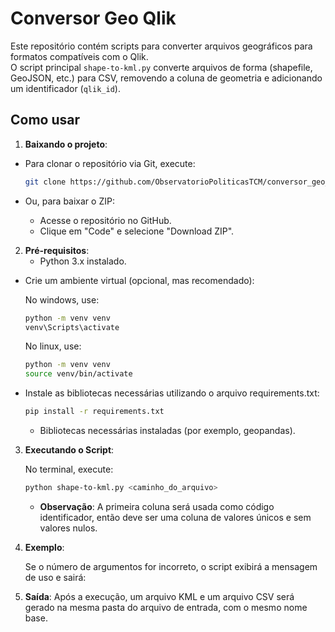 # Conversor Geo Qlik

Este repositório contém scripts para converter arquivos geográficos para formatos compatíveis com o Qlik.  
O script principal `shape-to-kml.py` converte arquivos de forma (shapefile, GeoJSON, etc.) para CSV, removendo a coluna de geometria e adicionando um identificador (`qlik_id`).

## Como usar

1. **Baixando o projeto**:

  - Para clonar o repositório via Git, execute:

    ```bash
    git clone https://github.com/ObservatorioPoliticasTCM/conversor_geo_qlik.git
    ```
    
  - Ou, para baixar o ZIP:
    
    - Acesse o repositório no GitHub.
    - Clique em "Code" e selecione "Download ZIP".

2. **Pré-requisitos**:  
   - Python 3.x instalado. 

- Crie um ambiente virtual (opcional, mas recomendado):

  No windows, use:
  ```bash
  python -m venv venv
  venv\Scripts\activate
  ```
  
  No linux, use:
  ```bash
  python -m venv venv
  source venv/bin/activate
  ```

- Instale as bibliotecas necessárias utilizando o arquivo requirements.txt:
  
  ```bash
  pip install -r requirements.txt
  ```
   - Bibliotecas necessárias instaladas (por exemplo, geopandas).  

3. **Executando o Script**:

   No terminal, execute:

   ```bash
   python shape-to-kml.py <caminho_do_arquivo>
   ```

    - **Observação**: A primeira coluna será usada como código identificador, então deve ser uma coluna de valores únicos e sem valores nulos.

4. **Exemplo**:

    Se o número de argumentos for incorreto, o script exibirá a mensagem de uso e sairá:

5. **Saída**:
    Após a execução, um arquivo KML e um arquivo CSV será gerado na mesma pasta do arquivo de entrada, com o mesmo nome base.

